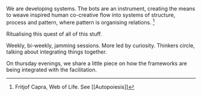 We are developing systems. The bots are an instrument, creating the means to weave inspired human co-creative flow into systems of structure, process and pattern, where pattern is organising relations. [^1]

Ritualising this quest of all of this stuff. 

Weekly, bi-weekly, jamming sessions. More led by curiosity. Thinkers circle, talking about integrating things together. 

On thursday evenings, we share a little piece on how the frameworks are being integrated with the facilitation. 

[^1]: Fritjof Capra, Web of Life. See [[Autopoiesis]]